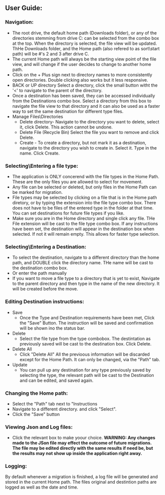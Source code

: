 

## User Guide:

### Navigation:

  - The root drive, the default home path (Downloads folder), or any of the directories stemming from
  drive C: can be selected from the combo box at the top. When the directory is selected, the file view will
  be updated. ThHe Downloads folder, and the Home path (also refered to as sort\start path) will be #'s 2 and 3
  after drive C.
  - The current Home path will always be the starting view point of the file view, and will change
  if the user decides to change to another home path.
  - Click on the + Plus sign next to directory names to more consistently open directories. Double clicking
  also works but it less responsive.
  - BACK or UP directory Select a directory, click the small button witht the '<' to navigate to the parent of the directory.
  - Once a destination has been saved, they can be accessed individually from the Destinations combo box. Select a directory from this box to navigate the file view to that directory and it can also be used as a faster way to set the same destination for different type files.
  - Manage Files\Directories
     - Delete directory- Navigate to the directory you want to delete, select it, click Delete. This action cannot be undone. 
     - Delete File (Recycle Bin) Select the file you want to remove and click Delete.
     - Create - To create a directory, but not mark it as a destination, navigate to the directory you wish to create in. Select it. Type in the name. Click Create.
      


### Selecting\Entering a file type:<br>
  - The application is ONLY concerend with the file types in the Home Path. These are the only files you are allowed to select for movement. 
  - Any file can be selected or deleted, but only files in the Home Path can be marked for migration.
  - File types may be selected by clicking on a file that is in the Home path diretory,
  or by typing the extension into the file type combo box. There does not have to be files of the
  entered type in the folder at that time. You can set destinations for future file types if you like.
  - Make sure you are in the Home directory and single click any file. THe File extension will be cast
  to the file type combo box. If any instructions have been set, the destination will appear
  in the destination box when selected. If not it will remain empty. This allows for faster type selection.
  
### Selecting\Entering a Destination:<br>
  - To select the destination, navigate to a different directory than the home path, and DOUBLE click
  the directory name. THe name will be cast to the destination combo box.
  - Or enter the path manually
  - If you want to move a file type to a directory that is yet to exist, Navigate to the parent directory
  and then type in the name of the new directory. It will be created before the move.

### Editing Destination instructions:
- Save
    - Once the Type and Destination requirements have been met, Click the "Save" Button. The instruction will be 
    saved and confirmatiion will be shown ino the status bar.
- Delete
    - Select the file type from the type combobox. The destintation as previously saved will be cast to the destination
    box. Click Delete.
- Delete All
    - Click "Delete All" All the previoous information will be discarded except for the Home Path. It can only be changed, via the "Path" tab.
- Update
    - You can pull up any destination for any type previously saved by selecting the type, the relevant path will be cast to the
    Destination and can be edited, and saved again.

### Changing the Home path:
  - Select the "Path" tab next to "Instructions
  - Navigate to a different directory. and click "Select".
  - Click the "Save" button

### Viewing Json and Log files:
  - Click the relevant box to make yoour choice.
  **WARNING: Any changes made to the JSon file may effect the outcome of future migrations. The file may be 
  edited directly with the same results if need be, but the results may not show up inside the application right away.**  

### Logging:
  By default whenever a migration is finished, a log file will be generated and stored in the current
  Home path. The files original and destintion paths are logged as well as the date and time.

